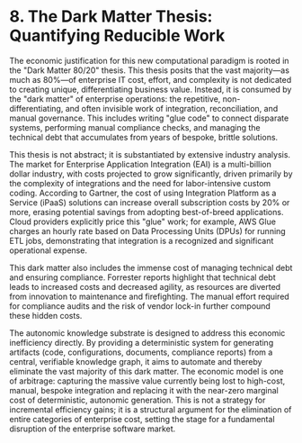 # 8. The Dark Matter Thesis: Quantifying Reducible Work

The economic justification for this new computational paradigm is rooted in the "Dark Matter 80/20" thesis. This thesis posits that the vast majority—as much as 80%—of enterprise IT cost, effort, and complexity is not dedicated to creating unique, differentiating business value. Instead, it is consumed by the "dark matter" of enterprise operations: the repetitive, non-differentiating, and often invisible work of integration, reconciliation, and manual governance. This includes writing "glue code" to connect disparate systems, performing manual compliance checks, and managing the technical debt that accumulates from years of bespoke, brittle solutions.

This thesis is not abstract; it is substantiated by extensive industry analysis. The market for Enterprise Application Integration (EAI) is a multi-billion dollar industry, with costs projected to grow significantly, driven primarily by the complexity of integrations and the need for labor-intensive custom coding. According to Gartner, the cost of using Integration Platform as a Service (iPaaS) solutions can increase overall subscription costs by 20% or more, erasing potential savings from adopting best-of-breed applications. Cloud providers explicitly price this "glue" work; for example, AWS Glue charges an hourly rate based on Data Processing Units (DPUs) for running ETL jobs, demonstrating that integration is a recognized and significant operational expense.

This dark matter also includes the immense cost of managing technical debt and ensuring compliance. Forrester reports highlight that technical debt leads to increased costs and decreased agility, as resources are diverted from innovation to maintenance and firefighting. The manual effort required for compliance audits and the risk of vendor lock-in further compound these hidden costs.

The autonomic knowledge substrate is designed to address this economic inefficiency directly. By providing a deterministic system for generating artifacts (code, configurations, documents, compliance reports) from a central, verifiable knowledge graph, it aims to automate and thereby eliminate the vast majority of this dark matter. The economic model is one of arbitrage: capturing the massive value currently being lost to high-cost, manual, bespoke integration and replacing it with the near-zero marginal cost of deterministic, autonomic generation. This is not a strategy for incremental efficiency gains; it is a structural argument for the elimination of entire categories of enterprise cost, setting the stage for a fundamental disruption of the enterprise software market.
